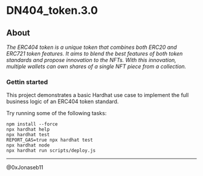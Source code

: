 # DN404_token.3.0

## About

_The ERC404 token is a unique token that combines both ERC20 and ERC721 token features. It aims to blend the best features of both token standards and propose innovation to the NFTs. With this innovation, multiple wallets can own shares of a single NFT piece from a collection._

### Gettin started

This project demonstrates a basic Hardhat use case to implement the full business logic of an ERC404 token standard.

Try running some of the following tasks:

```shell
npm install --force
npx hardhat help
npx hardhat test
REPORT_GAS=true npx hardhat test
npx hardhat node
npx hardhat run scripts/deploy.js
```

-----------------------

@0xJonaseb11
